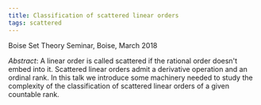```yaml
---
title: Classification of scattered linear orders
tags: scattered
---
```


Boise Set Theory Seminar, Boise, March 2018<!--more-->

*Abstract*: A linear order is called scattered if the rational order doesn't embed into it. Scattered linear orders admit a derivative operation and an ordinal rank. In this talk we introduce some machinery needed to study the complexity of the classification of scattered linear orders of a given countable rank.
